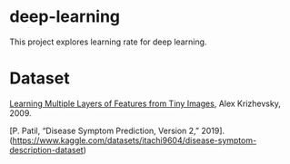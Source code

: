 # deep-learning

This project explores learning rate for deep learning.

# Dataset
[Learning Multiple Layers of Features from Tiny Images](https://www.cs.toronto.edu/~kriz/learning-features-2009-TR.pdf), Alex Krizhevsky, 2009.

[P. Patil, “Disease Symptom Prediction, Version 2,” 2019].(https://www.kaggle.com/datasets/itachi9604/disease-symptom-description-dataset)
